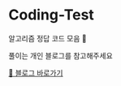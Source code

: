 # Coding-Test
알고리즘 정답 코드 모음 🎯

풀이는 개인 블로그를 참고해주세요

[📗 블로그 바로가기](https://dev-sbee.tistory.com/category/Algorithms)
